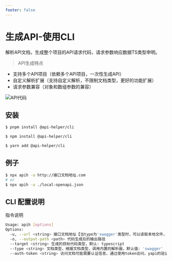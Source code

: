 ```yaml
---
footer: false
---
```


<script setup>
import { VTCodeGroup, VTCodeGroupTab } from '@vue/theme'
</script>

# 生成API-使用CLI
解析API文档，生成整个项目的API请求代码，请求参数响应数据TS类型申明。

> API生成特点
- 支持多个API项目（依赖多个API项目，一次性生成API）
- 自定义解析扩展（支持自定义解析，不限制文档类型，更好的功能扩展）
- 请求参数兼容（对象和数组参数的兼容）

![API代码](/images/api-code-cli.gif)

## 安装

<VTCodeGroup label="pnpm">
  <VTCodeGroupTab label="pnpm">

  ```sh
  $ pnpm install @api-helper/cli
  ```

  </VTCodeGroupTab>

  <VTCodeGroupTab label="npm">

  ```sh
  $ npm install @api-helper/cli
  ```

  </VTCodeGroupTab>
  <VTCodeGroupTab label="yarn">

  ```sh
  $ yarn add @api-helper/cli
  ```

  </VTCodeGroupTab>
</VTCodeGroup>

## 例子
```sh
$ npx apih -u http://接口文档地址.com
# or
$ npx apih -u ./local-openapi.json
```

## CLI 配置说明
指令说明
```sh
Usage: apih [options]
Options:
  -u, --url <string> 接口文档地址【当type为'swagger'类型时，可以读取本地文件，这里就可以一个本地文件路径】
  -o, --output-path <path> 代码生成后的输出路径
  --target <string> 生成的目标代码类型，默认: typescript
  --type <string> 文档类型，根据文档类型，调用内置的解析器，默认值: 'swagger'
  --auth-token <string> 访问文档可能需要认证信息，通过使用token访问，yapi的验证token
```
